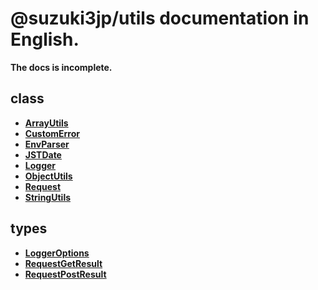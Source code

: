 # @suzuki3jp/utils documentation in English.
**The docs is incomplete.**
## class
- **[ArrayUtils](./class/ArrayUtils.md)**
- **[CustomError](./class/CustomError.md)**
- **[EnvParser](./class/EnvParser.md)**
- **[JSTDate](./class/JSTDate.md)**
- **[Logger](./class/Logger.md)**
- **[ObjectUtils](./class/ObjectUtils.md)**
- **[Request](./class/Request.md)**
- **[StringUtils](./class/StringUtils.md)**
## types
- **[LoggerOptions](./type/LoggerOptions.md)**
- **[RequestGetResult](./type/RequestGetResult.md)**
- **[RequestPostResult](./type/RequestPostResult.md)**